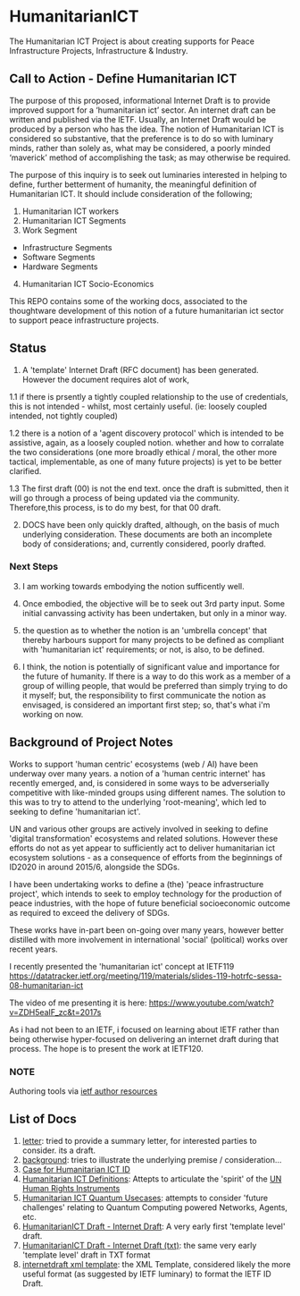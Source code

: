 # HumanitarianICT
The Humanitarian ICT Project is about creating supports for Peace Infrastructure Projects, Infrastructure &amp; Industry.

## Call to Action - Define Humanitarian ICT

The purpose of this proposed, informational Internet Draft is to provide improved support for a ‘humanitarian ict’ sector.  An internet draft can be written and published via the IETF. Usually, an Internet Draft would be produced by a person who has the idea.  The notion of Humanitarian ICT is considered so substantive, that the preference is to do so with luminary minds, rather than solely as, what may be considered, a poorly minded ‘maverick’ method of accomplishing the task; as may otherwise be required.

The purpose of this inquiry is to seek out luminaries interested in helping to define, further betterment of humanity, the meaningful definition of Humanitarian ICT.  It should include consideration of the following;

1. Humanitarian ICT workers
2. Humanitarian ICT Segments
3. Work Segment
- Infrastructure Segments
- Software Segments
- Hardware Segments
4. Humanitarian ICT Socio-Economics

This REPO contains some of the working docs, associated to the thoughtware development of this notion of a future humanitarian ict sector to support peace infrastructure projects.

## Status

1. A 'template' Internet Draft (RFC document) has been generated. However the document requires alot of work, 

1.1 if there is prsently a tightly coupled relationship to the use of credentials, this is not intended - whilst, most certainly useful.  (ie: loosely coupled intended, not tightly coupled)

1.2 there is a notion of a 'agent discovery protocol' which is intended to be assistive, again, as a loosely coupled notion. whether and how to corralate the two considerations (one more broadly ethical / moral, the other more tactical, implementable, as one of many future projects) is yet to be better clarified.

1.3 The first draft (00) is not the end text.  once the draft is submitted, then it will go through a process of being updated via the community. Therefore,this process, is to do my best, for that 00 draft.

2. DOCS have been only quickly drafted, although, on the basis of much underlying consideration.  These documents are both an incomplete body of considerations; and, currently considered, poorly drafted.

### Next Steps

3. I am working towards embodying the notion sufficently well.

4. Once embodied, the objective will be to seek out 3rd party input.  Some initial canvassing activity has been undertaken, but only in a minor way. 

5. the question as to whether the notion is an 'umbrella concept' that thereby harbours support for many projects to be defined as compliant with 'humanitarian ict' requirements; or not, is also, to be defined.

6. I think, the notion is potentially of significant value and importance for the future of humanity.  If there is a way to do this work as a member of a group of willing people, that would be preferred than simply trying to do it myself; but, the responsibility to first communicate the notion as envisaged, is considered an important first step; so, that's what i'm working on now.

## Background of Project Notes

Works to support 'human centric' ecosystems (web / AI) have been underway over many years.  a notion of a 'human centric internet' has recently emerged, and, is considered in some ways to be adverserially competitive with like-minded groups using different names.  The solution to this was to try to attend to the underlying 'root-meaning', which led to seeking to define 'humanitarian ict'.

UN and various other groups are actively involved in seeking to define 'digital transformation' ecosystems and related solutions.  However these efforts do not as yet appear to sufficiently act to deliver humanitarian ict ecosystem solutions - as a consequence of efforts from the beginnings of ID2020 in around 2015/6, alongside the SDGs.

I have been undertaking works to define a (the) 'peace infrastructure project', which intends to seek to employ technology for the production of peace industries, with the hope of future beneficial socioeconomic outcome as required to exceed the delivery of SDGs.

These works have in-part been on-going over many years, however better distilled with more involvement in international 'social' (political) works over recent years.

I recently presented the 'humanitarian ict' concept at IETF119
https://datatracker.ietf.org/meeting/119/materials/slides-119-hotrfc-sessa-08-humanitarian-ict

The video of me presenting it is here: 
https://www.youtube.com/watch?v=ZDH5eaIF_zc&t=2017s 

As i had not been to an IETF, i focused on learning about IETF rather than being otherwise hyper-focused on delivering an internet draft during that process.  The hope is to present the work at IETF120.

### NOTE

Authoring tools via [ietf author resources](https://authors.ietf.org/en/home)

## List of Docs
1. [letter](letter.md): tried to provide a summary letter, for interested parties to consider.  its a draft.
2. [background](background.md): tries to illustrate the underlying premise / consideration...  
3. [Case for Humanitarian ICT ID](CaseForHumanitarianICT.md)
4. [Humanitarian ICT Definitions](HumanitarianICTDefinitions.md): Attepts to articulate the 'spirit' of the [UN Human Rights Instruments](https://www.ohchr.org/en/instruments-listings)
5. [Humanitarian ICT Quantum Usecases](HumanitarianICTQMusecases.md): attempts to consider 'future challenges' relating to Quantum Computing powered Networks, Agents, etc.
6. [HumanitarianICT Draft - Internet Draft](HumanitarianICT.md): A very early first 'template level' draft.
7. [HumanitarianICT Draft - Internet Draft (txt)](rfc.txt): the same very early 'template level' draft in TXT format 
8. [internetdraft xml template](rfc_template.xml): the XML Template, considered likely the more useful format (as suggested by IETF luminary) to format the IETF ID Draft.
